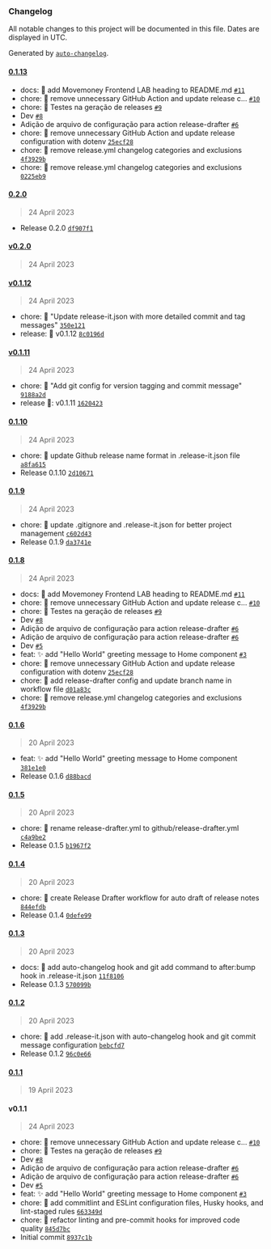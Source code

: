 ### Changelog

All notable changes to this project will be documented in this file. Dates are displayed in UTC.

Generated by [`auto-changelog`](https://github.com/CookPete/auto-changelog).

#### [0.1.13](https://github.com/fintech-vertical/mmfx-front-lab/compare/0.2.0...0.1.13)

- docs: :memo: add Movemoney Frontend LAB heading to README.md [`#11`](https://github.com/fintech-vertical/mmfx-front-lab/pull/11)
- chore: :hammer: remove unnecessary GitHub Action and update release c… [`#10`](https://github.com/fintech-vertical/mmfx-front-lab/pull/10)
- chore: :hammer: Testes na geração de releases [`#9`](https://github.com/fintech-vertical/mmfx-front-lab/pull/9)
- Dev [`#8`](https://github.com/fintech-vertical/mmfx-front-lab/pull/8)
- Adição de arquivo de configuração para action release-drafter [`#6`](https://github.com/fintech-vertical/mmfx-front-lab/pull/6)
- chore: :hammer: remove unnecessary GitHub Action and update release configuration with dotenv [`25ecf28`](https://github.com/fintech-vertical/mmfx-front-lab/commit/25ecf2803e3f9a6563c7c1e11476ecfd813a42d2)
- chore: :hammer: remove release.yml changelog categories and exclusions [`4f3929b`](https://github.com/fintech-vertical/mmfx-front-lab/commit/4f3929bf8fbd8fffa28a435afb725c3b037da305)
- chore: :hammer: remove release.yml changelog categories and exclusions [`0225eb9`](https://github.com/fintech-vertical/mmfx-front-lab/commit/0225eb9c450f8d856e17dc3de0056f6c1cdde51c)

#### [0.2.0](https://github.com/fintech-vertical/mmfx-front-lab/compare/v0.2.0...0.2.0)

> 24 April 2023

- Release 0.2.0 [`df907f1`](https://github.com/fintech-vertical/mmfx-front-lab/commit/df907f1105bc0ea423f7f8323b259b8945ecb434)

#### [v0.2.0](https://github.com/fintech-vertical/mmfx-front-lab/compare/v0.1.12...v0.2.0)

> 24 April 2023

#### [v0.1.12](https://github.com/fintech-vertical/mmfx-front-lab/compare/v0.1.11...v0.1.12)

> 24 April 2023

- chore: :hammer: "Update release-it.json with more detailed commit and tag messages" [`350e121`](https://github.com/fintech-vertical/mmfx-front-lab/commit/350e1211145f7e688f41ac0515226a8a89100a6b)
- release: 💎 v0.1.12 [`8c0196d`](https://github.com/fintech-vertical/mmfx-front-lab/commit/8c0196d4899c745864d4f40619b27c2445bf6e61)

#### [v0.1.11](https://github.com/fintech-vertical/mmfx-front-lab/compare/0.1.10...v0.1.11)

> 24 April 2023

- chore: :hammer: "Add git config for version tagging and commit message" [`9188a2d`](https://github.com/fintech-vertical/mmfx-front-lab/commit/9188a2d88364ffa6d5c7a30a26500a786de52022)
- release 💎: v0.1.11 [`1620423`](https://github.com/fintech-vertical/mmfx-front-lab/commit/16204236af62f4b18ed18dd5cbdeaffcf7b7548c)

#### [0.1.10](https://github.com/fintech-vertical/mmfx-front-lab/compare/0.1.9...0.1.10)

> 24 April 2023

- chore: :hammer: update Github release name format in .release-it.json file [`a8fa615`](https://github.com/fintech-vertical/mmfx-front-lab/commit/a8fa61516f4e66cca5f8b31eda71367c503fb4b4)
- Release 0.1.10 [`2d10671`](https://github.com/fintech-vertical/mmfx-front-lab/commit/2d106715bbf9e4a8f5fd29b6e5c918ff643c296b)

#### [0.1.9](https://github.com/fintech-vertical/mmfx-front-lab/compare/0.1.8...0.1.9)

> 24 April 2023

- chore: :hammer: update .gitignore and .release-it.json for better project management [`c602d43`](https://github.com/fintech-vertical/mmfx-front-lab/commit/c602d43e9d3891fc3574a12226b1f95446d37ad2)
- Release 0.1.9 [`da3741e`](https://github.com/fintech-vertical/mmfx-front-lab/commit/da3741e0fa0fcce8c8e45bbc02428ec16b36e104)

#### [0.1.8](https://github.com/fintech-vertical/mmfx-front-lab/compare/0.1.6...0.1.8)

> 24 April 2023

- docs: :memo: add Movemoney Frontend LAB heading to README.md [`#11`](https://github.com/fintech-vertical/mmfx-front-lab/pull/11)
- chore: :hammer: remove unnecessary GitHub Action and update release c… [`#10`](https://github.com/fintech-vertical/mmfx-front-lab/pull/10)
- chore: :hammer: Testes na geração de releases [`#9`](https://github.com/fintech-vertical/mmfx-front-lab/pull/9)
- Dev [`#8`](https://github.com/fintech-vertical/mmfx-front-lab/pull/8)
- Adição de arquivo de configuração para action release-drafter [`#6`](https://github.com/fintech-vertical/mmfx-front-lab/pull/6)
- Adição de arquivo de configuração para action release-drafter [`#6`](https://github.com/fintech-vertical/mmfx-front-lab/pull/6)
- Dev [`#5`](https://github.com/fintech-vertical/mmfx-front-lab/pull/5)
- feat: :sparkles: add "Hello World" greeting message to Home component [`#3`](https://github.com/fintech-vertical/mmfx-front-lab/pull/3)
- chore: :hammer: remove unnecessary GitHub Action and update release configuration with dotenv [`25ecf28`](https://github.com/fintech-vertical/mmfx-front-lab/commit/25ecf2803e3f9a6563c7c1e11476ecfd813a42d2)
- chore: :hammer: add release-drafter config and update branch name in workflow file [`d01a83c`](https://github.com/fintech-vertical/mmfx-front-lab/commit/d01a83c977cfb1bfa72490d42279ffb68306bea8)
- chore: :hammer: remove release.yml changelog categories and exclusions [`4f3929b`](https://github.com/fintech-vertical/mmfx-front-lab/commit/4f3929bf8fbd8fffa28a435afb725c3b037da305)

#### [0.1.6](https://github.com/fintech-vertical/mmfx-front-lab/compare/0.1.5...0.1.6)

> 20 April 2023

- feat: :sparkles: add "Hello World" greeting message to Home component [`381e1e0`](https://github.com/fintech-vertical/mmfx-front-lab/commit/381e1e006cffdc2623dbcd60bec43836198acbf2)
- Release 0.1.6 [`d88bacd`](https://github.com/fintech-vertical/mmfx-front-lab/commit/d88bacd25e0f6110983423cd7c1837bfe4497483)

#### [0.1.5](https://github.com/fintech-vertical/mmfx-front-lab/compare/0.1.4...0.1.5)

> 20 April 2023

- chore: :hammer: rename release-drafter.yml to github/release-drafter.yml [`c4a9be2`](https://github.com/fintech-vertical/mmfx-front-lab/commit/c4a9be246a67e6933b72fb6ef5f2083c735917ad)
- Release 0.1.5 [`b1967f2`](https://github.com/fintech-vertical/mmfx-front-lab/commit/b1967f2df1992913289993fc68c1ec2fe97c4216)

#### [0.1.4](https://github.com/fintech-vertical/mmfx-front-lab/compare/0.1.3...0.1.4)

> 20 April 2023

- chore: :hammer: create Release Drafter workflow for auto draft of release notes [`844efdb`](https://github.com/fintech-vertical/mmfx-front-lab/commit/844efdbf1bfbb0d483c8c740140e7d6238d609aa)
- Release 0.1.4 [`0defe99`](https://github.com/fintech-vertical/mmfx-front-lab/commit/0defe99ce0b1d4828a3cf0f02b6cd1e982095985)

#### [0.1.3](https://github.com/fintech-vertical/mmfx-front-lab/compare/0.1.2...0.1.3)

> 20 April 2023

- docs: :memo: add auto-changelog hook and git add command to after:bump hook in .release-it.json [`11f8106`](https://github.com/fintech-vertical/mmfx-front-lab/commit/11f8106a84aca720827921e73d836f12b0b9203d)
- Release 0.1.3 [`570099b`](https://github.com/fintech-vertical/mmfx-front-lab/commit/570099b3edda06eeb19b67d38034f1909db26c86)

#### [0.1.2](https://github.com/fintech-vertical/mmfx-front-lab/compare/0.1.1...0.1.2)

> 20 April 2023

- chore: :hammer: add .release-it.json with auto-changelog hook and git commit message configuration [`bebcfd7`](https://github.com/fintech-vertical/mmfx-front-lab/commit/bebcfd75ee6a70356bb5c8f9c6ac55754658f78d)
- Release 0.1.2 [`96c0e66`](https://github.com/fintech-vertical/mmfx-front-lab/commit/96c0e668c4de74adcea0d6096f29cf139e52529f)

#### [0.1.1](https://github.com/fintech-vertical/mmfx-front-lab/compare/v0.1.1...0.1.1)

> 19 April 2023

#### v0.1.1

> 24 April 2023

- chore: :hammer: remove unnecessary GitHub Action and update release c… [`#10`](https://github.com/fintech-vertical/mmfx-front-lab/pull/10)
- chore: :hammer: Testes na geração de releases [`#9`](https://github.com/fintech-vertical/mmfx-front-lab/pull/9)
- Dev [`#8`](https://github.com/fintech-vertical/mmfx-front-lab/pull/8)
- Adição de arquivo de configuração para action release-drafter [`#6`](https://github.com/fintech-vertical/mmfx-front-lab/pull/6)
- Adição de arquivo de configuração para action release-drafter [`#6`](https://github.com/fintech-vertical/mmfx-front-lab/pull/6)
- Dev [`#5`](https://github.com/fintech-vertical/mmfx-front-lab/pull/5)
- feat: :sparkles: add "Hello World" greeting message to Home component [`#3`](https://github.com/fintech-vertical/mmfx-front-lab/pull/3)
- chore: :hammer: add commitlint and ESLint configuration files, Husky hooks, and lint-staged rules [`663349d`](https://github.com/fintech-vertical/mmfx-front-lab/commit/663349d2d99889eb1f64465ce65403f962b96751)
- chore: :hammer: refactor linting and pre-commit hooks for improved code quality [`845d7bc`](https://github.com/fintech-vertical/mmfx-front-lab/commit/845d7bc7876c4d5dc9a7afc053292a914909176f)
- Initial commit [`8937c1b`](https://github.com/fintech-vertical/mmfx-front-lab/commit/8937c1bc09419eb36f086d827b18573a41688d30)
